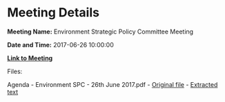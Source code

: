 # Meeting Details

**Meeting Name:** Environment Strategic Policy Committee Meeting

**Date and Time:** 2017-06-26 10:00:00

**[Link to Meeting](https://www.limerick.ie/council/whats-on/environment-strategic-policy-committee-meeting-4)**

Files: 

Agenda - Environment SPC - 26th June 2017.pdf - [Original file](https://www.limerick.ie/sites/default/files/media/documents/2017-06/Agenda%20-%20Environment%20SPC%20Meeting%2026th%20June%202017.pdf) - [Extracted text](./Agenda%20-%20Environment%20SPC%20-%2026th%20June%202017.md)

